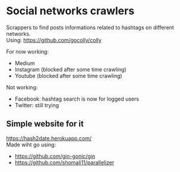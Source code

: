 # Social networks crawlers
Scrappers to find posts informations related to hashtags on different networks.  
Using: https://github.com/gocolly/colly  

For now working: 
* Medium
* Instagram (blocked after some time crawling)
* Youtube (blocked after some time crawling)

Not working:
* Facebook: hashtag search is now for logged users
* Twitter: still trying

## Simple website for it
https://hash2date.herokuapp.com/  
Made wiht go using:
* https://github.com/gin-gonic/gin
* https://github.com/shomali11/parallelizer
